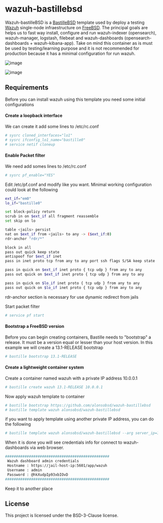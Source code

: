 # wazuh-bastillebsd
Wazuh-bastilleBSD is a [BastilleBSD](https://bastillebsd.org/) template used by deploy a testing [Wazuh](https://wazuh.org/) single-node infraestructure on [FreeBSD](https://freebsd.org/). The principal goals are helps us to fast way install, configure and run wazuh-indexer (opensearch), wazuh-manager, logstash, filebeat and wazuh-dashboards (opensearch-dashboards + wazuh-kibana-app). Take on mind this container as is must be used by testing/learning purpose and it is not recommended for production because it has a minimal configuration for run wazuh.

![image](https://user-images.githubusercontent.com/11150989/204661974-141395d0-dda0-4573-8ea6-4d3b17ad2759.png)

![image](https://user-images.githubusercontent.com/11150989/204662101-75880698-8cfd-4aa9-b0ac-e9bac011cd5c.png)

## Requirements
Before you can install wazuh using this template you need some initial configurations

#### Create a loopback interface
We can create it add some lines to /etc/rc.conf
```sh
# sysrc cloned_interfaces="lo1"
# sysrc ifconfig_lo1_name="bastille0"
# service netif cloneup
```
#### Enable Packet filter
We need add somes lines to /etc/rc.conf

```sh
# sysrc pf_enable="YES"
```
Edit /etc/pf.conf and modify like you want. Minimal working configuration could look at the following

```sh
ext_if="em0"
lo_if="bastille0"

set block-policy return
scrub in on $ext_if all fragment reassemble
set skip on lo

table <jails> persist
nat on $ext_if from <jails> to any -> ($ext_if:0)
rdr-anchor "rdr/*"

block in all
pass out quick keep state
antispoof for $ext_if inet
pass in inet proto tcp from any to any port ssh flags S/SA keep state

pass in quick on $ext_if inet proto { tcp udp } from any to any
pass out quick on $ext_if inet proto { tcp udp } from any to any

pass in quick on $lo_if inet proto { tcp udp } from any to any
pass out quick on $lo_if inet proto { tcp udp } from any to any
```
rdr-anchor section is necessary for use dynamic redirect from jails

Start packet filter

```sh
# service pf start
```
#### Bootstrap a FreeBSD version
Before you can begin creating containers, Bastille needs to "bootstrap" a release. It must be a version equal or lesser than your host version. In this example we will create a 13.1-RELEASE bootstrap

```sh
# bastille bootstrap 13.1-RELEASE
```
#### Create a lightweight container system
Create a container named wazuh with a private IP address 10.0.0.1

```sh
# bastille create wazuh 13.1-RELEASE 10.0.0.1
```
Now apply wazuh template to container

```sh
# bastille bootstrap https://github.com/alonsobsd/wazuh-bastillebsd
# bastille template wazuh alonsobsd/wazuh-bastillebsd
```
if you want to apply template using another private IP address, you can do the following

```sh
# bastille template wazuh alonsobsd/wazuh-bastillebsd --arg server_ip=11.0.0.2
```
When it is done you will see credentials info for connect to wazuh-dashboards via web browser.

```sh
################################################ 
 Wazuh dashboard admin credentials                
 Hostname : https://jail-host-ip:5601/app/wazuh   
 Username : admin                                 
 Password : @hkXudpIp93xbIOvD                          
################################################
 ```
Keep it to another place

## License
This project is licensed under the BSD-3-Clause license.
